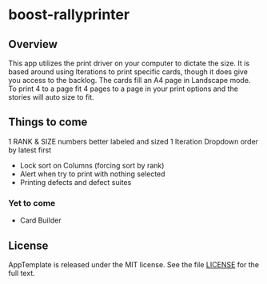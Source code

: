 boost-rallyprinter
=========================

## Overview
This app utilizes the print driver on your computer to dictate the size. It is based around using Iterations to print specific cards, though it does give you access to the backlog. The cards fill an A4 page in Landscape mode. To print 4 to a page fit 4 pages to a page in your print options and the stories will auto size to fit.

## Things to come
1 RANK & SIZE numbers better labeled and sized
1 Iteration Dropdown order by latest first
- Lock sort on Columns (forcing sort by rank)
- Alert when try to print with nothing selected
- Printing defects and defect suites

### Yet to come
- Card Builder

## License

AppTemplate is released under the MIT license.  See the file [LICENSE](https://raw.github.com/RallyApps/AppTemplate/master/LICENSE) for the full text.
